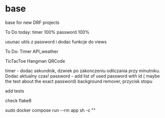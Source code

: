# base
base for new DRF projects

To Do today:
timer 100%
password 100%

usunac utils z password i dodac funkcje do views

To Do:
Timer
API_weather

TicTacToe
Hangman
QRCode

timer - dodac sekundnik, dzwiek po zakonczeniu odliczania przy minutniku. Dodac aktualny czas!
password - add list of used password with id ( maybe the text about the exact password)
background remover, przycisk stopu

add tests

check flake8

sudo docker compose run --rm app sh -c ""